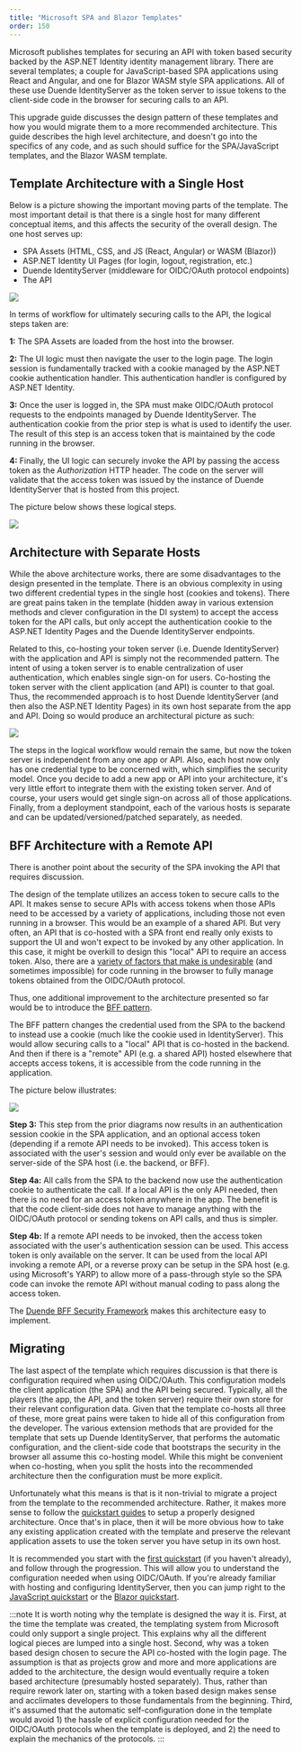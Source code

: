 ```yaml
---
title: "Microsoft SPA and Blazor Templates"
order: 150
---
```


Microsoft publishes templates for securing an API with token based security backed by the ASP.NET Identity identity management library. 
There are several templates; a couple for JavaScript-based SPA applications using React and Angular, and one for Blazor WASM style SPA applications. All of these use Duende IdentityServer as the token server to issue tokens to the client-side code in the browser for securing calls to an API.

This upgrade guide discusses the design pattern of these templates and how you would migrate them to a more recommended architecture. This guide describes the high level architecture, and doesn't go into the specifics of any code, and as such should suffice for the SPA/JavaScript templates, and the Blazor WASM template.

## Template Architecture with a Single Host

Below is a picture showing the important moving parts of the template. 
The most important detail is that there is a single host for many different conceptual items, and this affects the security of the overall design. The one host serves up:

* SPA Assets (HTML, CSS, and JS (React, Angular) or WASM (Blazor))
* ASP.NET Identity UI Pages (for login, logout, registration, etc.)
* Duende IdentityServer (middleware for OIDC/OAuth protocol endpoints)
* The API


![](images/template_architecture.png)


In terms of workflow for ultimately securing calls to the API, the logical steps taken are:

**1:** The SPA Assets are loaded from the host into the browser.

**2:** The UI logic must then navigate the user to the login page. The login session is fundamentally tracked with a cookie managed by the ASP.NET cookie authentication handler. This authentication handler is configured by ASP.NET Identity.

**3:** Once the user is logged in, the SPA must make OIDC/OAuth protocol requests to the endpoints managed by Duende IdentityServer. The authentication cookie from the prior step is what is used to identify the user. The result of this step is an access token that is maintained by the code running in the browser.

**4:** Finally, the UI logic can securely invoke the API by passing the access token as the *Authorization* HTTP header. The code on the server will validate that the access token was issued by the instance of Duende IdentityServer that is hosted from this project.

The picture below shows these logical steps.


![](images/template_workflow.png)


## Architecture with Separate Hosts

While the above architecture works, there are some disadvantages to the design presented in the template.
There is an obvious complexity in using two different credential types in the single host (cookies and tokens).
There are great pains taken in the template (hidden away in various extension methods and clever configuration in the DI system) to accept the access token for the API calls, but only accept the authentication cookie to the ASP.NET Identity Pages and the Duende IdentityServer endpoints.

Related to this, co-hosting your token server (i.e. Duende IdentityServer) with the application and API is simply not the recommended pattern.
The intent of using a token server is to enable centralization of user authentication, which enables single sign-on for users.
Co-hosting the token server with the client application (and API) is counter to that goal.
Thus, the recommended approach is to host Duende IdentityServer (and then also the ASP.NET Identity Pages) in its own host separate from the app and API.
Doing so would produce an architectural picture as such:


![](images/token_server_separate_host.png)


The steps in the logical workflow would remain the same, but now the token server is independent from any one app or API.
Also, each host now only has one credential type to be concerned with, which simplifies the security model.
Once you decide to add a new app or API into your architecture, it's very little effort to integrate them with the existing token server.
And of course, your users would get single sign-on across all of those applications.
Finally, from a deployment standpoint, each of the various hosts is separate and can be updated/versioned/patched separately, as needed.


## BFF Architecture with a Remote API

There is another point about the security of the SPA invoking the API that requires discussion.

The design of the template utilizes an access token to secure calls to the API.
It makes sense to secure APIs with access tokens when those APIs need to be accessed by a variety of applications, including those not even running in a browser.
This would be an example of a shared API.
But very often, an API that is co-hosted with a SPA front end really only exists to support the UI and won't expect to be invoked by any other application.
In this case, it might be overkill to design this "local" API to require an access token.
Also, there are a [variety of factors that make is undesirable](/identityserver/v6/bff/overview) (and sometimes impossible) for code running in the browser to fully manage tokens obtained from the OIDC/OAuth protocol.

Thus, one additional improvement to the architecture presented so far would be to introduce the [BFF pattern](/identityserver/v6/bff/architecture).

The BFF pattern changes the credential used from the SPA to the backend to instead use a cookie (much like the cookie used in IdentityServer).
This would allow securing calls to a "local" API that is co-hosted in the backend. 
And then if there is a "remote" API (e.g. a shared API) hosted elsewhere that accepts access tokens, it is accessible from the code running in the application.

The picture below illustrates:


![](images/remote_api_host.png)

**Step 3:** This step from the prior diagrams now results in an authentication session cookie in the SPA application, and an optional access token (depending if a remote API needs to be invoked). This access token is associated with the user's session and would only ever be available on the server-side of the SPA host (i.e. the backend, or BFF).

**Step 4a:** All calls from the SPA to the backend now use the authentication cookie to authenticate the call. If a local API is the only API needed, then there is no need for an access token anywhere in the app. The benefit is that the code client-side does not have to manage anything with the OIDC/OAuth protocol or sending tokens on API calls, and thus is simpler.

**Step 4b:** If a remote API needs to be invoked, then the access token associated with the user's authentication session can be used. This access token is only available on the server. It can be used from the local API invoking a remote API, or a reverse proxy can be setup in the SPA host (e.g. using Microsoft's YARP) to allow more of a pass-through style so the SPA code can invoke the remote API without manual coding to pass along the access token.

The [Duende BFF Security Framework](/identityserver/v6/bff/overview) makes this architecture easy to implement.

## Migrating

The last aspect of the template which requires discussion is that there is configuration required when using OIDC/OAuth. 
This configuration models the client application (the SPA) and the API being secured.
Typically, all the players (the app, the API, and the token server) require their own store for their relevant configuration data.
Given that the template co-hosts all three of these, more great pains were taken to hide all of this configuration from the developer.
The various extension methods that are provided for the template that sets up Duende IdentityServer, that performs the automatic configuration, and the client-side code that bootstraps the security in the browser all assume this co-hosting model.
While this might be convenient when co-hosting, when you split the hosts into the recommended architecture then the configuration must be more explicit.

Unfortunately what this means is that is it non-trivial to migrate a project from the template to the recommended architecture.
Rather, it makes more sense to follow the [quickstart guides](/identityserver/v6/quickstarts) to setup a properly designed architecture.
Once that's in place, then it will be more obvious how to take any existing application created with the template and preserve the relevant application assets to use the token server you have setup in its own host.

It is recommended you start with the [first quickstart](/identityserver/v6/quickstarts) (if you haven't already), and follow through the progression.
This will allow you to understand the configuration needed when using OIDC/OAuth.
If you're already familiar with hosting and configuring IdentityServer, then you can jump right to the [JavaScript quickstart](/identityserver/v6/quickstarts/js_clients/js_with_backend) or the [Blazor quickstart](/identityserver/v6/quickstarts/7_blazor).

:::note
It is worth noting why the template is designed the way it is.
First, at the time the template was created, the templating system from Microsoft could only support a single project.
This explains why all the different logical pieces are lumped into a single host.
Second, why was a token based design chosen to secure the API co-hosted with the login page.
The assumption is that as projects grow and more and more applications are added to the architecture, the design would eventually require a token based architecture (presumably hosted separately). 
Thus, rather than require rework later on, starting with a token based design makes sense and acclimates developers to those fundamentals from the beginning.
Third, it's assumed that the automatic self-configuration done in the template would avoid 1) the hassle of explicit configuration needed for the OIDC/OAuth protocols when the template is deployed, and 2) the need to explain the mechanics of the protocols.
:::
